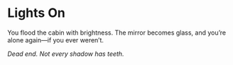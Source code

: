 # Lights On

You flood the cabin with brightness. The mirror becomes glass, and you’re alone again—if you ever weren’t.

_Dead end. Not every shadow has teeth._